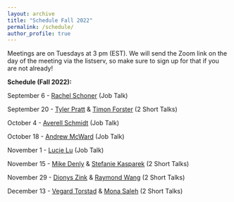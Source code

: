 ```yaml
---
layout: archive
title: "Schedule Fall 2022"
permalink: /schedule/
author_profile: true
---
```

Meetings are on Tuesdays at 3 pm (EST). We will send the Zoom link on the day of the meeting via the listserv, so make sure to sign up for that if you are not already!

**Schedule (Fall 2022):**

September 6 - [Rachel Schoner](https://sites.google.com/view/racheljschoner/) (Job Talk)

September 20 - [Tyler Pratt](https://www.tylerbpratt.com/) & [Timon Forster](http://www.timonforster.net/) (2 Short Talks)

October 4 - [Averell Schmidt](https://www.averellschmidt.org/) (Job Talk)

October 18 - [Andrew McWard](https://www.andrewmcward.com/) (Job Talk)

November 1 - [Lucie Lu](https://lucielu.net/) (Job Talk)

November 15 - [Mike Denly](https://mikedenly.com/) & [Stefanie Kasparek](https://stefaniekasparek.com/) (2 Short Talks)

November 29 - [Dionys Zink](https://www.en.gsi.uni-muenchen.de/people/academic/dionys-zink/index.html) & [Raymond Wang](https://scholar.harvard.edu/rwang/bio) (2 Short Talks)

December 13 - [Vegard Torstad](https://me.eui.eu/vegard-torstad/) & [Mona Saleh](https://www.giga-hamburg.de/en/the-giga/team/saleh-mona) (2 Short Talks)
<!-- Meetings are scheduled on Mondays at noon US eastern time, unless otherwise noted. The Zoom address will be made available to participants ahead of each meeting. -->



<!-- **February 7th: Ebad Ebadi (GWU), "*Adapting to Sanctions: Evidence from Firm Response and Market Reallocation in Iran.*"**
<br />
*Moderator:* Oriana Montti (Brandeis). -->
